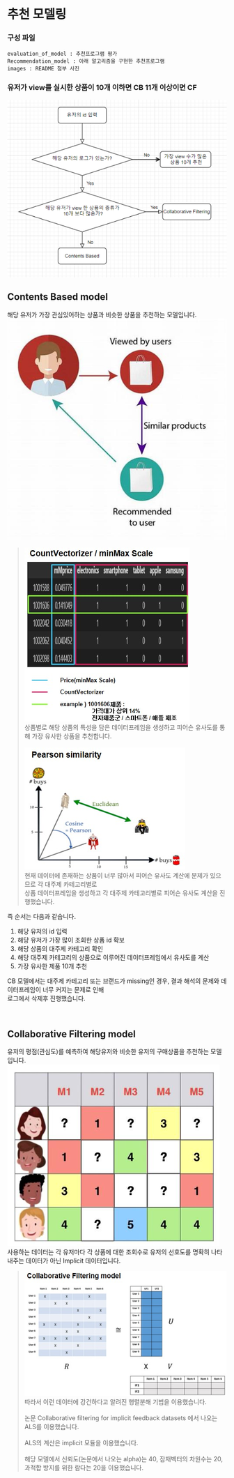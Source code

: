 # 추천 모델링

### 구성 파일
    evaluation_of_model : 추천프로그램 평가
    Recommendation_model : 아래 알고리즘을 구현한 추천프로그램
    images : README 첨부 사진

### 유저가 view를 실시한 상품이 10개 이하면 CB 11개 이상이면 CF
![](./images/flow_chart_model.PNG)

## Contents Based model<br>
해당 유저가 가장 관심있어하는 상품과 비슷한 상품을 추천하는 모델입니다.  
![](./images/contents_based.jpg)

> ![](./images/countvectorizer.jpg)<br>
상품별로 해당 상품의 특성을 담은 데이터프레임을 생성하고 피어슨 유사도를 통해 가장 유사한 상품을 추천합니다.<br><br>
![](./images/pearson_similarity.jpg)<br>
현재 데이터에 존재하는 상품이 너무 많아서 피어슨 유사도 계산에 문제가 있으므로 각 대주제 카테고리별로<br>
상품 데이터프레임을 생성하고 각 대주제 카테고리별로 피어슨 유사도 계산을 진행했습니다. 

즉 순서는 다음과 같습니다.

1. 해당 유저의 id 입력 
2. 해당 유저가 가장 많이 조회한 상품 id 확보 
3. 해당 상품의 대주제 카테고리 확인 
4. 해당 대주제 카테고리의 상품으로 이루어진 데이터프레임에서 유사도를 계산
5. 가장 유사한 제품 10개 추천 

CB 모델에서는 대주제 카테고리 또는 브랜드가 missing인 경우, 결과 해석의 문제와 데이터프레임이 너무 커지는 문제로 인해  
로그에서 삭제후 진행했습니다.<br>

<br>

## Collaborative Filtering model<br>
유저의 평점(관심도)를 예측하여 해당유저와 비슷한 유저의 구매상품을 추천하는 모델입니다.  
![](./images/collaborative_filtering.jpg)<br>
사용하는 데이터는 각 유저마다 각 상품에 대한 조회수로 유저의 선호도를 명확히 나타내주는 데이터가 아닌 Implicit 데이터입니다.

> ![](./images/matrix_decomposition.jpg)<br>
따라서 이런 데이터에 강건하다고 알려진 행렬분해 기법을 이용했습니다.<br><br>
논문 Collaborative filtering for implicit feedback datasets 에서 나오는 ALS를 이용했습니다.<br><br>
ALS의 계산은 implicit 모듈을 이용했습니다.<br><br>
해당 모델에서 신뢰도(논문에서 나오는 alpha)는 40, 잠재벡터의 차원수는 20, 과적합 방지를 위한 람다는 20을 이용했습니다.
